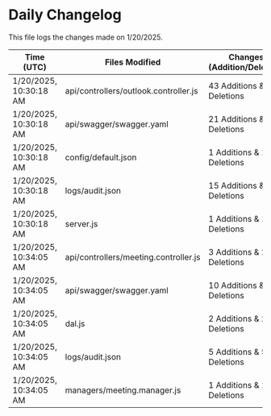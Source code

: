# Daily Changelog

This file logs the changes made on 1/20/2025.

| Time (UTC)             | Files Modified                    | Changes (Addition/Deletion) |
|------------------------|-----------------------------------|-----------------------------|
| 1/20/2025, 10:30:18 AM | api/controllers/outlook.controller.js | 43 Additions & 6 Deletions |
| 1/20/2025, 10:30:18 AM | api/swagger/swagger.yaml | 21 Additions & 1 Deletions |
| 1/20/2025, 10:30:18 AM | config/default.json | 1 Additions & 1 Deletions |
| 1/20/2025, 10:30:18 AM | logs/audit.json | 15 Additions & 15 Deletions |
| 1/20/2025, 10:30:18 AM | server.js | 1 Additions & 1 Deletions |
| 1/20/2025, 10:34:05 AM | api/controllers/meeting.controller.js | 3 Additions & 2 Deletions|
| 1/20/2025, 10:34:05 AM | api/swagger/swagger.yaml | 10 Additions & 0 Deletions|
| 1/20/2025, 10:34:05 AM | dal.js | 2 Additions & 2 Deletions|
| 1/20/2025, 10:34:05 AM | logs/audit.json | 5 Additions & 5 Deletions|
| 1/20/2025, 10:34:05 AM | managers/meeting.manager.js | 1 Additions & 1 Deletions|
